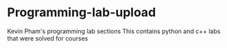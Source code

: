 # Programming-lab-upload
Kevin Pham's programming lab sections
This contains python and c++ labs that were solved for courses
